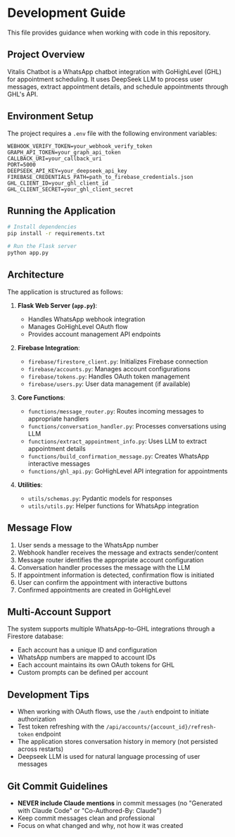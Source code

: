 # Development Guide

This file provides guidance when working with code in this repository.

## Project Overview

Vitalis Chatbot is a WhatsApp chatbot integration with GoHighLevel (GHL) for appointment scheduling. It uses DeepSeek LLM to process user messages, extract appointment details, and schedule appointments through GHL's API.

## Environment Setup

The project requires a `.env` file with the following environment variables:
```
WEBHOOK_VERIFY_TOKEN=your_webhook_verify_token
GRAPH_API_TOKEN=your_graph_api_token
CALLBACK_URI=your_callback_uri
PORT=5000
DEEPSEEK_API_KEY=your_deepseek_api_key
FIREBASE_CREDENTIALS_PATH=path_to_firebase_credentials.json
GHL_CLIENT_ID=your_ghl_client_id
GHL_CLIENT_SECRET=your_ghl_client_secret
```

## Running the Application

```bash
# Install dependencies
pip install -r requirements.txt

# Run the Flask server
python app.py
```

## Architecture

The application is structured as follows:

1. **Flask Web Server (`app.py`)**: 
   - Handles WhatsApp webhook integration
   - Manages GoHighLevel OAuth flow
   - Provides account management API endpoints

2. **Firebase Integration**:
   - `firebase/firestore_client.py`: Initializes Firebase connection
   - `firebase/accounts.py`: Manages account configurations
   - `firebase/tokens.py`: Handles OAuth token management
   - `firebase/users.py`: User data management (if available)

3. **Core Functions**:
   - `functions/message_router.py`: Routes incoming messages to appropriate handlers
   - `functions/conversation_handler.py`: Processes conversations using LLM
   - `functions/extract_appointment_info.py`: Uses LLM to extract appointment details
   - `functions/build_confirmation_message.py`: Creates WhatsApp interactive messages
   - `functions/ghl_api.py`: GoHighLevel API integration for appointments

4. **Utilities**:
   - `utils/schemas.py`: Pydantic models for responses
   - `utils/utils.py`: Helper functions for WhatsApp integration

## Message Flow

1. User sends a message to the WhatsApp number
2. Webhook handler receives the message and extracts sender/content
3. Message router identifies the appropriate account configuration
4. Conversation handler processes the message with the LLM
5. If appointment information is detected, confirmation flow is initiated
6. User can confirm the appointment with interactive buttons
7. Confirmed appointments are created in GoHighLevel

## Multi-Account Support

The system supports multiple WhatsApp-to-GHL integrations through a Firestore database:
- Each account has a unique ID and configuration
- WhatsApp numbers are mapped to account IDs
- Each account maintains its own OAuth tokens for GHL
- Custom prompts can be defined per account

## Development Tips

- When working with OAuth flows, use the `/auth` endpoint to initiate authorization
- Test token refreshing with the `/api/accounts/{account_id}/refresh-token` endpoint
- The application stores conversation history in memory (not persisted across restarts)
- Deepseek LLM is used for natural language processing of user messages

## Git Commit Guidelines

- **NEVER include Claude mentions** in commit messages (no "Generated with Claude Code" or "Co-Authored-By: Claude")
- Keep commit messages clean and professional
- Focus on what changed and why, not how it was created
